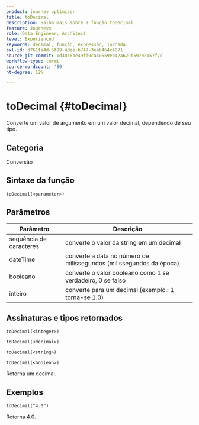 ```yaml
---
product: journey optimizer
title: toDecimal
description: Saiba mais sobre a função toDecimal
feature: Journeys
role: Data Engineer, Architect
level: Experienced
keywords: decimal, função, expressão, jornada
exl-id: d761fa4d-5f99-4dee-b747-3eab464c4071
source-git-commit: 1d30c6ae49fd0cac0559eb42a629b59708157f7d
workflow-type: tm+mt
source-wordcount: '80'
ht-degree: 12%

---
```


# toDecimal {#toDecimal}

Converte um valor de argumento em um valor decimal, dependendo de seu tipo.

## Categoria

Conversão

## Sintaxe da função

`toDecimal(<parameter>)`

## Parâmetros

| Parâmetro | Descrição |
|--- |--- |
| sequência de caracteres | converte o valor da string em um decimal |
| dateTime | converte a data no número de milissegundos (milissegundos da época) |
| booleano | converte o valor booleano como 1 se verdadeiro, 0 se falso |
| inteiro | converte para um decimal (exemplo.: 1 torna-se 1.0) |

## Assinaturas e tipos retornados

`toDecimal(<integer>)`

`toDecimal(<decimal>)`

`toDecimal(<string>)`

`toDecimal(<boolean>)`

Retorna um decimal.

## Exemplos

`toDecimal("4.0")`

Retorna 4.0.
